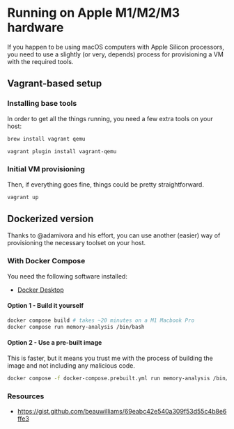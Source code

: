 # Running on Apple M1/M2/M3 hardware

If you happen to be using macOS computers with Apple Silicon processors,
you need to use a slightly (or very, depends) process for provisioning
a VM with the required tools.

## Vagrant-based setup

### Installing base tools

In order to get all the things running, you need a few extra tools
on your host:

```bash
brew install vagrant qemu

vagrant plugin install vagrant-qemu
```

### Initial VM provisioning

Then, if everything goes fine, things could be pretty straightforward.

```bash
vagrant up
```

## Dockerized version

Thanks to @adamivora and his effort, you can use another (easier) way of provisioning
the necessary toolset on your host.

### With Docker Compose

You need the following software installed:

- [Docker Desktop](https://www.docker.com/products/docker-desktop/)

#### Option 1 - Build it yourself

```bash
docker compose build # takes ~20 minutes on a M1 Macbook Pro
docker compose run memory-analysis /bin/bash
```

#### Option 2 - Use a pre-built image

This is faster, but it means you trust me with the process of building the
image and not including any malicious code.

```bash
docker compose -f docker-compose.prebuilt.yml run memory-analysis /bin/bash
```

### Resources

- <https://gist.github.com/beauwilliams/69eabc42e540a309f53d55c4b8e6ffe3>

